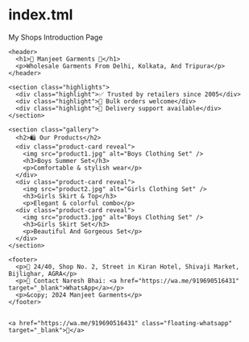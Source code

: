 # index.tml
My Shops Introduction Page
<!DOCTYPE html>
<html lang="en">
<head>
  <meta charset="UTF-8" />
  <meta name="viewport" content="width=device-width, initial-scale=1.0" />
  <title>Manjeet Garments</title>
  <link rel="stylesheet" href="style.css" />
</head>
<body>
  <div class="background-overlay">

    <header>
      <h1>🧥 Manjeet Garments 🧢</h1>
      <p>Wholesale Garments From Delhi, Kolkata, And Tripura</p>
    </header>

    <section class="highlights">
      <div class="highlight">✅ Trusted by retailers since 2005</div>
      <div class="highlight">🧺 Bulk orders welcome</div>
      <div class="highlight">🚚 Delivery support available</div>
    </section>

    <section class="gallery">
      <h2>🛍️ Our Products</h2>
      <div class="product-card reveal">
        <img src="product1.jpg" alt="Boys Clothing Set" />
        <h3>Boys Summer Set</h3>
        <p>Comfortable & stylish wear</p>
      </div>
      <div class="product-card reveal">
        <img src="product2.jpg" alt="Girls Clothing Set" />
        <h3>Girls Skirt & Top</h3>
        <p>Elegant & colorful combo</p>
      <div class="product-card reveal">
        <img src="product3.jpg" alt="Boys Clothing Set" />
        <h3>Girls Skirt Set</h3>
        <p>Beautiful And Gorgeous Set</p>
      </div>
    </section>

    <footer>
      <p>📍 24/40, Shop No. 2, Street in Kiran Hotel, Shivaji Market, Bijlighar, AGRA</p>
      <p>📲 Contact Naresh Bhai: <a href="https://wa.me/919690516431" target="_blank">WhatsApp</a></p>
      <p>&copy; 2024 Manjeet Garments</p>
    </footer>

    
    <a href="https://wa.me/919690516431" class="floating-whatsapp" target="_blank">💬</a>
  </div>

  <script>
    
    const reveals = document.querySelectorAll('.reveal');
    window.addEventListener('scroll', () => {
      for (let i = 0; i < reveals.length; i++) {
        const windowHeight = window.innerHeight;
        const revealTop = reveals[i].getBoundingClientRect().top;
        if (revealTop < windowHeight - 100) {
          reveals[i].classList.add('active');
        }
      }
    });
  </script>
</body>
</html>

